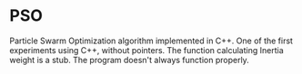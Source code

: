 # PSO
Particle Swarm Optimization algorithm implemented in C++. One of the first experiments using C++, without pointers. The function calculating Inertia weight is a stub. The program doesn't always function properly.
